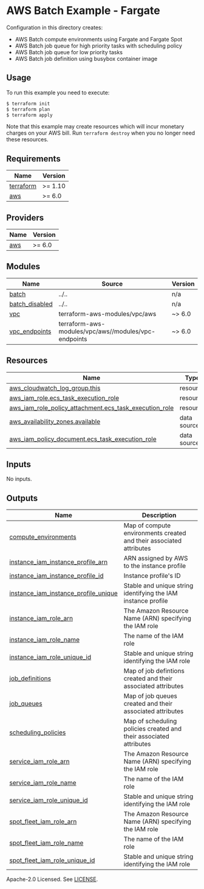 # AWS Batch Example - Fargate

Configuration in this directory creates:

- AWS Batch compute environments using Fargate and Fargate Spot
- AWS Batch job queue for high priority tasks with scheduling policy
- AWS Batch job queue for low priority tasks
- AWS Batch job definition using busybox container image

## Usage

To run this example you need to execute:

```bash
$ terraform init
$ terraform plan
$ terraform apply
```

Note that this example may create resources which will incur monetary charges on your AWS bill. Run `terraform destroy` when you no longer need these resources.

<!-- BEGIN_TF_DOCS -->
## Requirements

| Name | Version |
|------|---------|
| <a name="requirement_terraform"></a> [terraform](#requirement\_terraform) | >= 1.10 |
| <a name="requirement_aws"></a> [aws](#requirement\_aws) | >= 6.0 |

## Providers

| Name | Version |
|------|---------|
| <a name="provider_aws"></a> [aws](#provider\_aws) | >= 6.0 |

## Modules

| Name | Source | Version |
|------|--------|---------|
| <a name="module_batch"></a> [batch](#module\_batch) | ../.. | n/a |
| <a name="module_batch_disabled"></a> [batch\_disabled](#module\_batch\_disabled) | ../.. | n/a |
| <a name="module_vpc"></a> [vpc](#module\_vpc) | terraform-aws-modules/vpc/aws | ~> 6.0 |
| <a name="module_vpc_endpoints"></a> [vpc\_endpoints](#module\_vpc\_endpoints) | terraform-aws-modules/vpc/aws//modules/vpc-endpoints | ~> 6.0 |

## Resources

| Name | Type |
|------|------|
| [aws_cloudwatch_log_group.this](https://registry.terraform.io/providers/hashicorp/aws/latest/docs/resources/cloudwatch_log_group) | resource |
| [aws_iam_role.ecs_task_execution_role](https://registry.terraform.io/providers/hashicorp/aws/latest/docs/resources/iam_role) | resource |
| [aws_iam_role_policy_attachment.ecs_task_execution_role](https://registry.terraform.io/providers/hashicorp/aws/latest/docs/resources/iam_role_policy_attachment) | resource |
| [aws_availability_zones.available](https://registry.terraform.io/providers/hashicorp/aws/latest/docs/data-sources/availability_zones) | data source |
| [aws_iam_policy_document.ecs_task_execution_role](https://registry.terraform.io/providers/hashicorp/aws/latest/docs/data-sources/iam_policy_document) | data source |

## Inputs

No inputs.

## Outputs

| Name | Description |
|------|-------------|
| <a name="output_compute_environments"></a> [compute\_environments](#output\_compute\_environments) | Map of compute environments created and their associated attributes |
| <a name="output_instance_iam_instance_profile_arn"></a> [instance\_iam\_instance\_profile\_arn](#output\_instance\_iam\_instance\_profile\_arn) | ARN assigned by AWS to the instance profile |
| <a name="output_instance_iam_instance_profile_id"></a> [instance\_iam\_instance\_profile\_id](#output\_instance\_iam\_instance\_profile\_id) | Instance profile's ID |
| <a name="output_instance_iam_instance_profile_unique"></a> [instance\_iam\_instance\_profile\_unique](#output\_instance\_iam\_instance\_profile\_unique) | Stable and unique string identifying the IAM instance profile |
| <a name="output_instance_iam_role_arn"></a> [instance\_iam\_role\_arn](#output\_instance\_iam\_role\_arn) | The Amazon Resource Name (ARN) specifying the IAM role |
| <a name="output_instance_iam_role_name"></a> [instance\_iam\_role\_name](#output\_instance\_iam\_role\_name) | The name of the IAM role |
| <a name="output_instance_iam_role_unique_id"></a> [instance\_iam\_role\_unique\_id](#output\_instance\_iam\_role\_unique\_id) | Stable and unique string identifying the IAM role |
| <a name="output_job_definitions"></a> [job\_definitions](#output\_job\_definitions) | Map of job defintions created and their associated attributes |
| <a name="output_job_queues"></a> [job\_queues](#output\_job\_queues) | Map of job queues created and their associated attributes |
| <a name="output_scheduling_policies"></a> [scheduling\_policies](#output\_scheduling\_policies) | Map of scheduling policies created and their associated attributes |
| <a name="output_service_iam_role_arn"></a> [service\_iam\_role\_arn](#output\_service\_iam\_role\_arn) | The Amazon Resource Name (ARN) specifying the IAM role |
| <a name="output_service_iam_role_name"></a> [service\_iam\_role\_name](#output\_service\_iam\_role\_name) | The name of the IAM role |
| <a name="output_service_iam_role_unique_id"></a> [service\_iam\_role\_unique\_id](#output\_service\_iam\_role\_unique\_id) | Stable and unique string identifying the IAM role |
| <a name="output_spot_fleet_iam_role_arn"></a> [spot\_fleet\_iam\_role\_arn](#output\_spot\_fleet\_iam\_role\_arn) | The Amazon Resource Name (ARN) specifying the IAM role |
| <a name="output_spot_fleet_iam_role_name"></a> [spot\_fleet\_iam\_role\_name](#output\_spot\_fleet\_iam\_role\_name) | The name of the IAM role |
| <a name="output_spot_fleet_iam_role_unique_id"></a> [spot\_fleet\_iam\_role\_unique\_id](#output\_spot\_fleet\_iam\_role\_unique\_id) | Stable and unique string identifying the IAM role |
<!-- END_TF_DOCS -->

Apache-2.0 Licensed. See [LICENSE](https://github.com/terraform-aws-modules/terraform-aws-batch/blob/master/LICENSE).
